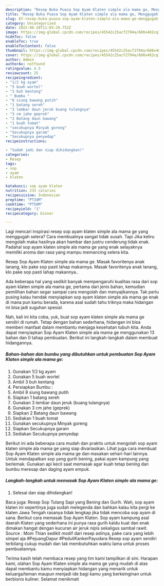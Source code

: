 ```yaml
---
description: "Resep Buka Puasa Sop Ayam Klaten simple ala mama ge, Menggugah Selera"
title: "Resep Buka Puasa Sop Ayam Klaten simple ala mama ge, Menggugah Selera"
slug: 87-resep-buka-puasa-sop-ayam-klaten-simple-ala-mama-ge-menggugah-selera
category: Uncategorized
date: 2022-06-28T11:03:29.752Z
image: https://img-global.cpcdn.com/recipes/45542c25acf2794a/680x482cq70/sop-ayam-klaten-simple-ala-mama-ge-foto-resep-utama.jpg
hideToc: false
enableToc: true
enableTocContent: false
thumbnail: https://img-global.cpcdn.com/recipes/45542c25acf2794a/680x482cq70/sop-ayam-klaten-simple-ala-mama-ge-foto-resep-utama.jpg
cover: https://img-global.cpcdn.com/recipes/45542c25acf2794a/680x482cq70/sop-ayam-klaten-simple-ala-mama-ge-foto-resep-utama.jpg
author: Admin
authorAv: notfound
ratingvalue: 4.5
reviewcount: 25
recipeingredient:
- "1/2 kg ayam"
- "5 buah wortel"
- "3 buh kentang"
- " Bumbu "
- "8 siung bawang putih"
- "1 batang sereh"
- "3 lembar daun jeruk buang tulangnya"
- "3 cm jahe geprek"
- "2 Batang daun bawang"
- "1 buah tomat"
- "secukupnya Minyak goreng"
- "Secukupnya garam"
- "Secukupnya penyedap"
recipeinstructions:

- "Sudah jadi dan siap dihidangkan!"
categories:
- Resep
tags:
- sop
- ayam
- klaten

katakunci: sop ayam klaten 
nutrition: 233 calories
recipecuisine: Indonesian
preptime: "PT34M"
cooktime: "PT50M"
recipeyield: "1"
recipecategory: Dinner

---
```



Lagi mencari inspirasi resep sop ayam klaten simple ala mama ge yang menggugah selera? Cara membuatnya sangat tidak susah. Tapi Jika keliru mengolah maka hasilnya akan hambar dan justru cenderung tidak enak. Padahal sop ayam klaten simple ala mama ge yang enak selayaknya memiliki aroma dan rasa yang mampu memancing selera kita.


Resep Sop Ayam Klaten simple ala mama ge. Masak favoritenya anak lanang, klo pake sop pasti lahap makannya. Masak favoritenya anak lanang, klo pake sop pasti lahap makannya..

Ada beberapa hal yang sedikit banyak mempengaruhi kualitas rasa dari sop ayam klaten simple ala mama ge, pertama dari jenis bahan, kemudian pemilihan bahan segar sampai cara mengolah dan menyajikannya. Tak perlu pusing kalau hendak menyiapkan sop ayam klaten simple ala mama ge enak di mana pun kamu berada, karena asal sudah tahu triknya maka hidangan ini bisa jadi suguhan spesial.


Nah, kali ini kita coba, yuk, buat sop ayam klaten simple ala mama ge sendiri di rumah. Tetap dengan bahan sederhana, hidangan ini bisa memberi manfaat dalam membantu menjaga kesehatan tubuh kita. Anda dapat menyiapkan Sop Ayam Klaten simple ala mama ge menggunakan 13 bahan dan 0 tahap pembuatan. Berikut ini langkah-langkah dalam membuat hidangannya.

<!--inarticleads1-->

##### Bahan-bahan dan bumbu yang dibutuhkan untuk pembuatan Sop Ayam Klaten simple ala mama ge:

1. Gunakan 1/2 kg ayam
1. Gunakan 5 buah wortel
1. Ambil 3 buh kentang
1. Persiapkan  Bumbu :
1. Ambil 8 siung bawang putih
1. Siapkan 1 batang sereh
1. Gunakan 3 lembar daun jeruk (buang tulangnya)
1. Gunakan 3 cm jahe (geprek)
1. Siapkan 2 Batang daun bawang
1. Sediakan 1 buah tomat
1. Gunakan secukupnya Minyak goreng
1. Siapkan Secukupnya garam
1. Sediakan Secukupnya penyedap


Berikut ini ada beberapa cara mudah dan praktis untuk mengolah sop ayam klaten simple ala mama ge yang siap divariasikan. Lihat juga cara membuat Sop Ayam Klaten simple ala mama ge dan masakan sehari-hari lainnya. Untuk mendapatkan sop yang gurih bening, pakai ayam kampung yang berlemak. Gunakan api kecil saat memasak agar kuah tetap bening dan bumbu meresap dan daging ayam empuk. 

<!--inarticleads2-->

##### Langkah-langkah untuk memasak Sop Ayam Klaten simple ala mama ge:


1. Selesai dan siap dihidangkan!

Baca juga: Resep Sop Tulang Sapi yang Bening dan Gurih. Wah, sop ayam klaten ini sepertinya juga sudah melegenda dan bahkan kalau kita pergi ke klaten Jawa Tengah rasanya tidak lengkap jika tidak mencoba sop ayam di sana. Berikut cara memasak Sop Ayam Klaten. Sop ayam kampung asal daerah Klaten yang sederhana ini punya rasa gurih kaldu kuat dan enak dimakan hangat dengan kucuran air jeruk nipis sekaligus sambal rawit. Source : Mom Thian sedikit modif dari resep aslinya, pake cara yang lebih simpel aja #PejuangDapur #PeduliKankerPayudara Resep sop ayam sendiri terbilang cukup mudah dan tak membutuhkan waktu lama untuk proses pembuatannya. 

Terima kasih telah membaca resep yang tim kami tampilkan di sini. Harapan kami, olahan Sop Ayam Klaten simple ala mama ge yang mudah di atas dapat membantu kamu menyiapkan hidangan yang menarik untuk keluarga/teman maupun menjadi ide bagi kamu yang berkeinginan untuk berbisnis kuliner. Selamat menikmati
